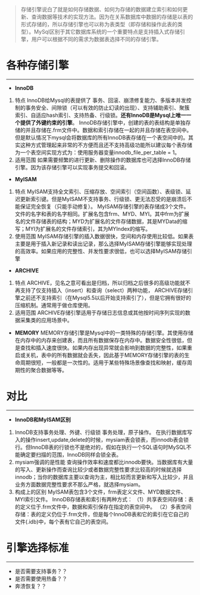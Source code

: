 > 存储引擎说白了就是如何存储数据、如何为存储的数据建立索引和如何更新、查询数据等技术的实现方法。因为在关系数据库中数据的存储是以表的形式存储的，所以存储引擎也可以称为表类型（即存储和操作此表的类型）。MySql区别于其它数据库系统的一个重要特点是支持插入式存储引擎，用户可以根据不同的需求为数据表选择不同的存储引擎。
# 各种存储引擎
***
* **InnoDB**
1. 特点
InnoDB给Mysql的表提供了 事务、回滚、崩溃修复能力、多版本并发控制的事务安全、间隙锁（可以有效的防止幻读的出现）、支持辅助索引、聚簇索引、自适应hash索引、支持热备、行级锁。**还有InnoDB是Mysql上唯一一个提供了外键约束的引擎**。
InnoDB存储引擎中，创建的表的表结构是单独存储的并且存储在.frm文件中。数据和索引存储在一起的并且存储在表空间中。但是默认情况下mysql会将数据库的所有InnoDB表存储在一个表空间中的。其实这种方式管理起来非常的不方便而且还不支持高级功能所以建议每个表存储为一个表空间实现方式为：使用服务器变量innodb_file_per_table = 1。
2. 适用范围
如果需要频繁的进行更新、删除操作的数据库也可选择InnoDB存储引擎。因为该存储引擎可以实现事务提交和回滚。
* **MyISAM**
1. 特点
MyISAM支持全文索引、压缩存放、空间索引（空间函数）、表级锁、延迟更新索引键。但是MyISAM不支持事务、行级锁、更无法忍受的是崩溃后不能保证完全恢复（只能手动修复）。
MyISAM存储引擎的表存储成3个文件。文件的名字和表的名字相同。扩展名包含frm、MYD、MYI。其中frm为扩展名的文件存储表的结构；MYD为扩展名的文件存储数据，其是MYData的缩写；MYI为扩展名的文件存储索引，其为MYIndex的缩写。
2. 使用范围
MyISAM存储引擎的插入数据很快，空间和内存使用比较低。如果表主要是用于插入新记录和读出记录，那么选择MyISAM存储引擎能够实现处理的高效率。如果应用的完整性、并发性要求很低，也可以选择MyISAM存储引擎
* **ARCHIVE**
1. 特点
ARCHIVE，见名之意可看出是归档，所以归档之后很多的高级功能就不再支持了仅支持插入（insert）和查询（select）两种功能， ARCHIVE存储引擎之前还不支持索引（在Mysql5.5以后开始支持索引了），但是它拥有很好的压缩机制。通常用于做仓库使用。
2. 适用范围
ARCHIVE存储引擎适用于存储日志信息或其他按时间序列实现的数据采集类的应用场景中。
* **MEMORY**
MEMORY存储引擎是Mysql中的一类特殊的存储引擎。其使用存储在内存中的内存来创建表，而且所有数据保存在内存中。数据安全性很低，但是查找和插入速度很快。如果内存出现异常就会影响到数据的完整性，如果重启或关机，表中的所有数据就会丢失，因此基于MEMORY存储引擎的表的生命周期很短，一般都是一次性的。适用于某些特殊场景像查找和映射，缓存周期性的聚合数据等等。
# 对比
***
* **InnoDB和MyISAM区别**
1. InnoDB支持事务处理、外键、行级锁
事务处理，原子操作。
在执行数据库写入的操作insert,update,delete的时候，mysiam表会锁表，而innodb表会锁行。但InnoDB表的行锁也不是绝对的，假如在执行一个SQL语句时MySQL不能确定要扫描的范围，InnoDB同样会锁全表。
2. mysiam强调的是性能
查询操作效率和速度都比innodb要快。当数据库有大量的写入、更新操作而查询比较少或者数据完整性要求比较高的时候就选择innodb；当你的数据库主要以查询为主，相比较而言更新和写入比较少，并且业务方面数据完整性要求不那么严格，就选择mysiam。
3. 构成上的区别
MyISAM表包含3个文件，frm表定义文件、MYD数据文件、MYI索引文件。
InnoDB存储表和索引有两种方式：
（1）共享表空间存储：表的定义位于.frm文件中，数据和索引保存在指定的表空间中。
（2）多表空间存储：表的定义仍位于.frm文件，但是每个InnoDB表和它的索引在它自己的文件(.idb)中，每个表有它自己的表空间。
# 引擎选择标准
***
* 是否需要支持事务？？
* 是否需要使用热备？？
* 奔溃恢复？？
